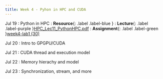 ```yaml
---
title: Week 4 - Pyhon in HPC and CUDA
---
```

Jul 19 
: Python in HPC
: **Resource**{: .label .label-blue }
: **Lecture**{: .label .label-purple }[HPC_Lec11_PythonHPC.pdf](../slides/HPC_Lec11_PythonHPC.pdf)
: **Assignment**{: .label .label-green }[week4-lab1 (30)](../assignments/week4_lab1)

Jul 20
: Intro to GPGPU/CUDA

Jul 21
: CUDA thread and execution model

Jul 22
: Memory hierachy and model

Jul 23
: Synchronization, stream, and more

